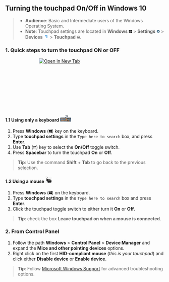 ## Turning the touchpad On/Off in Windows 10

>- **Audience**: Basic and Intermediate users of the Windows Operating System.
>- **Note**: Touchpad settings are located in **Windows** <img src="https://raw.githubusercontent.com/Olena1925/touchpad/master/Windows%20Icon.png" width="10" height="10"/> > **Settings** <img src="https://raw.githubusercontent.com/Olena1925/touchpad/master/Settings%20Icon.png" width="10" height="10"/> > **Devices** <img src="https://raw.githubusercontent.com/Olena1925/touchpad/master/Devices%20Icon.PNG" width="15" height="15"/> > **Touchpad** <img src="https://raw.githubusercontent.com/Olena1925/touchpad/master/Touchpad%20Icon.png" width="10" height="10"/>.

### 1. Quick steps to turn the touchpad ON or OFF

<a href="https://raw.githubusercontent.com/Olena1925/touchpad/master/Navigating.gif" target="blank">
<img src="https://raw.githubusercontent.com/Olena1925/touchpad/master/Navigating.gif" width="290" height="160" align="middle" alt="Open in New Tab" style = "display: block; margin-left: auto; margin-right:auto;"/></a>

#### 1.1 Using only a keyboard <img src="https://raw.githubusercontent.com/Olena1925/Touchpad/master/Keyboard%20Icon.jpg" width="35" height="20"/>

1. Press **Windows** (<img src="https://raw.githubusercontent.com/Olena1925/touchpad/master/Windows%20Icon.png" width="10" height="10"/>) key on the keyboard.
2. Type **touchpad settings** in the `Type here to search` box, and press **Enter**.
3. Use **Tab** (<img src="https://raw.githubusercontent.com/Olena1925/touchpad/master/Tab%20Icon.png" width="10" height="10"/>) key to select the **On/Off** toggle switch.
4. Press **Spacebar** to turn the touchpad **On** or **Off**.

> **Tip**: Use the command **Shift** + **Tab** to go back to the previous selection.

#### 1.2 Using a mouse <img src="https://raw.githubusercontent.com/Olena1925/Touchpad/master/Mouse%20Icon.jpg" width="20" height="20"/>

1. Press **Windows** (<img src="https://raw.githubusercontent.com/Olena1925/touchpad/master/Windows%20Icon.png" width="10" height="10"/>) on the keyboard.
2. Type **touchpad settings** in the `Type here to search` box and press **Enter**.
3. Click the touchpad toggle switch to either turn it **On** or **Off**.

>**Tip**: check the box **Leave touchpad on when a mouse is connected**.

### 2. From Control Panel

1. Follow the path **Windows** > **Control Panel** > **Device Manager** and expand the **Mice and other pointing devices** options.
2. Right click on the first **HID-compliant mouse** (*this is your touchpad*) and click either **Disable device** or **Enable device**.

>**Tip**: Follow [Microsoft Windows Support](https://support.microsoft.com/en-us/help/4027866/windows-fix-touchpad-problems-in-windows-10) for advanced troubleshooting options.
